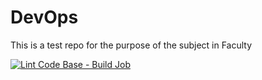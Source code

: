 # DevOps
This is a test repo for the purpose of the subject in Faculty

[![Lint Code Base - Build Job](https://github.com/bozhinovristo/DevOps/actions/workflows/linter.yml/badge.svg)](https://github.com/bozhinovristo/DevOps/actions/workflows/linter.yml)
